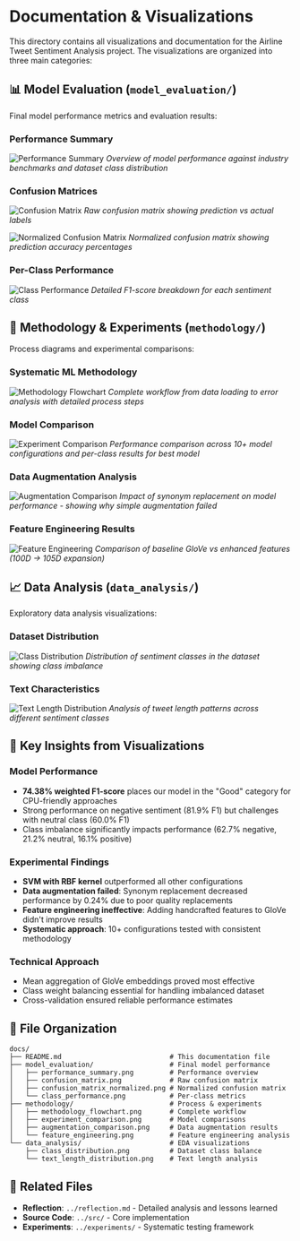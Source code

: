 # Documentation & Visualizations

This directory contains all visualizations and documentation for the Airline Tweet Sentiment Analysis project. The visualizations are organized into three main categories:

## 📊 Model Evaluation (`model_evaluation/`)

Final model performance metrics and evaluation results:

### Performance Summary
![Performance Summary](model_evaluation/performance_summary.png)
*Overview of model performance against industry benchmarks and dataset class distribution*

### Confusion Matrices
![Confusion Matrix](model_evaluation/confusion_matrix.png)
*Raw confusion matrix showing prediction vs actual labels*

![Normalized Confusion Matrix](model_evaluation/confusion_matrix_normalized.png)
*Normalized confusion matrix showing prediction accuracy percentages*

### Per-Class Performance
![Class Performance](model_evaluation/class_performance.png)
*Detailed F1-score breakdown for each sentiment class*

## 🔬 Methodology & Experiments (`methodology/`)

Process diagrams and experimental comparisons:

### Systematic ML Methodology
![Methodology Flowchart](methodology/methodology_flowchart.png)
*Complete workflow from data loading to error analysis with detailed process steps*

### Model Comparison
![Experiment Comparison](methodology/experiment_comparison.png)
*Performance comparison across 10+ model configurations and per-class results for best model*

### Data Augmentation Analysis
![Augmentation Comparison](methodology/augmentation_comparison.png)
*Impact of synonym replacement on model performance - showing why simple augmentation failed*

### Feature Engineering Results
![Feature Engineering](methodology/feature_engineering.png)
*Comparison of baseline GloVe vs enhanced features (100D → 105D expansion)*

## 📈 Data Analysis (`data_analysis/`)

Exploratory data analysis visualizations:

### Dataset Distribution
![Class Distribution](data_analysis/class_distribution.png)
*Distribution of sentiment classes in the dataset showing class imbalance*

### Text Characteristics
![Text Length Distribution](data_analysis/text_length_distribution.png)
*Analysis of tweet length patterns across different sentiment classes*

## 🎯 Key Insights from Visualizations

### Model Performance
- **74.38% weighted F1-score** places our model in the "Good" category for CPU-friendly approaches
- Strong performance on negative sentiment (81.9% F1) but challenges with neutral class (60.0% F1)
- Class imbalance significantly impacts performance (62.7% negative, 21.2% neutral, 16.1% positive)

### Experimental Findings
- **SVM with RBF kernel** outperformed all other configurations
- **Data augmentation failed**: Synonym replacement decreased performance by 0.24% due to poor quality replacements
- **Feature engineering ineffective**: Adding handcrafted features to GloVe didn't improve results
- **Systematic approach**: 10+ configurations tested with consistent methodology

### Technical Approach
- Mean aggregation of GloVe embeddings proved most effective
- Class weight balancing essential for handling imbalanced dataset
- Cross-validation ensured reliable performance estimates

## 📁 File Organization

```
docs/
├── README.md                           # This documentation file
├── model_evaluation/                   # Final model performance
│   ├── performance_summary.png         # Performance overview
│   ├── confusion_matrix.png            # Raw confusion matrix
│   ├── confusion_matrix_normalized.png # Normalized confusion matrix
│   └── class_performance.png           # Per-class metrics
├── methodology/                        # Process & experiments
│   ├── methodology_flowchart.png       # Complete workflow
│   ├── experiment_comparison.png       # Model comparisons
│   ├── augmentation_comparison.png     # Data augmentation results
│   └── feature_engineering.png         # Feature engineering analysis
└── data_analysis/                      # EDA visualizations
    ├── class_distribution.png          # Dataset class balance
    └── text_length_distribution.png    # Text length analysis
```

## 🔗 Related Files

- **Reflection**: `../reflection.md` - Detailed analysis and lessons learned
- **Source Code**: `../src/` - Core implementation
- **Experiments**: `../experiments/` - Systematic testing framework
